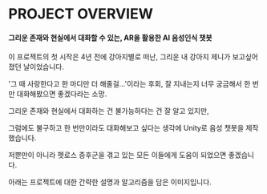 
# PROJECT OVERVIEW
#### 그리운 존재와 현실에서 대화할 수 있는, AR을 활용한 AI 음성인식 챗봇

이 프로젝트의 첫 시작은 4년 전에 강아지별로 떠난, 그리운 내 강아지 제니가 보고싶어졌던 날이었습니다.

'그 때 사랑한다고 한 마디만 더 해줄걸...'이라는 후회, 잘 지내는지 너무 궁금해서 한 번만 대화해봤으면 좋겠다라는 소망.

그리운 존재와 현실에서 대화하는 건 불가능하다는 건 잘 알고 있지만, 

그럼에도 불구하고 한 번만이라도 대화해보고 싶다는 생각에 Unity로 음성 챗봇을 제작했습니다.

저뿐만이 아니라 펫로스 증후군을 겪고 있는 모든 이들에게 도움이 되었으면 좋겠습니다.

아래는 프로젝트에 대한 간략한 설명과 알고리즘을 담은 이미지입니다.

